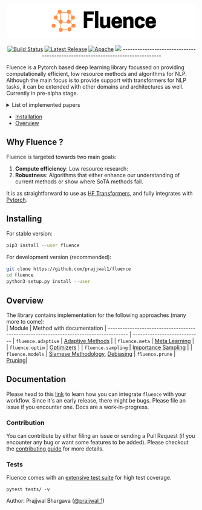 <p align="center">
<img src="https://raw.githubusercontent.com/prajjwal1/fluence/master/docs/logo.png" width="500">
<br />
<br />
<a href="https://github.com/prajjwal1/fluence/actions"><img alt="Build Status" src="https://github.com/prajjwal1/fluence/workflows/build/badge.svg" /></a>
<a href="https://github.com/prajjwal1/fluence/releases"><img alt="Latest Release" src="https://img.shields.io/pypi/v/fluence"/></a>
<a href="https://github.com/prajjwal1/fluence/blob/master/LICENSE"><img alt="Apache" src="https://img.shields.io/github/license/prajjwal1/fluence" /></a>
<a href="https://codecov.io/gh/prajjwal1/fluence"><img src="https://codecov.io/gh/prajjwal1/fluence/branch/master/graph/badge.svg" /></a>
-------------------------------------------------------------------------------

Fluence is a Pytorch based deep learning library focussed on providing computationally efficient, low resource methods and algorithms for NLP. Although the main focus is to provide support with transformers for NLP tasks, it can be extended with other domains and architectures as well. Currently in pre-alpha stage.

<details>
<summary>List of implemented papers</summary>

#### Adaptive Methods
- [Adaptive Attention Span in Transformers (ACL 2019)](https://arxiv.org/abs/1905.07799)
- [Adaptively Sparse Transformers (EMNLP 2019)](https://arxiv.org/abs/1909.00015)
- [Reducing Transformer Depth on Demand with Structured Dropout (ICLR 2020)](https://arxiv.org/abs/1909.11556)
#### Meta Learning
- [Model Agnostic Meta Learning (ICML 2017)](https://arxiv.org/abs/1703.03400)
#### Debiasing
- [Learning Robust Representations by Projecting Superficial Statistics Out (ICLR 2019)](https://openreview.net/pdf?id=rJEjjoR9K7)
-------------------------------------------------------------------------------

</details>

- [Installation](#installing)
- [Overview](#overview)

## Why Fluence ?
Fluence is targeted towards two main goals: 
1. **Compute efficiency**: Low resource research:
2. **Robustness**: Algorithms that either enhance our understanding of current methods or show where SoTA methods fail.

It is as straightforward to use as [HF Transformers](https://github.com/huggingface/transformers), and fully integrates with [Pytorch](https://github.com/pytorch/pytorch).

## Installing
For stable version:
```bash
pip3 install --user fluence
```

For development version (recommended):
```bash
git clone https://github.com/prajjwal1/fluence
cd fluence
python3 setup.py install --user
```

## Overview
The library contains implementation for the following approaches (many more to come):   
|  Module            |  Method with documentation
| -------------------------------------------------------------------------------------- | ----------------------------
| `fluence.adaptive` | [Adaptive Methods](https://github.com/prajjwal1/fluence/wiki/Adaptive-Methods)         |
| `fluence.meta`     | [Meta Learning](https://github.com/prajjwal1/fluence/wiki/Meta-Learning)               |      
| `fluence.optim`    | [Optimizers](https://github.com/prajjwal1/fluence/wiki/Optimizers)                     |
| `fluence.sampling` | [Importance Sampling](https://github.com/prajjwal1/fluence/wiki/Importance-sampling)   |
| `fluence.models`   | [Siamese Methodology](https://github.com/prajjwal1/fluence/wiki/Siamese-Transformers), [Debiasing](https://github.com/prajjwal1/fluence/wiki/Debiasing)
| `fluence.prune` | [Pruning](https://github.com/prajjwal1/fluence/wiki/Pruning)|

## Documentation 
Please head to this [link](https://github.com/prajjwal1/fluence/wiki) to learn how you can integrate `fluence` with your workflow. Since it's an early release, there might be bugs. Please file an issue if you encounter one. Docs are a work-in-progress.

### Contribution
You can contribute by either filing an issue or sending a Pull Request (if you encounter any bug or want some features to be added). Please checkout the [contributing guide](https://github.com/prajjwal1/fluence/blob/master/CONTRIBUTING.md) for more details.


### Tests

Fluence comes with an [extensive test suite](https://github.com/prajjwal1/fluence/tree/master/tests) for high test coverage.
```
pytest tests/ -v
```

Author: Prajjwal Bhargava ([@prajjwal_1](https://twitter.com/prajjwal_1))
